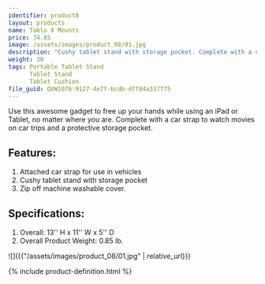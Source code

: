 ```yaml
---
identifier: product8
layout: products
name: Tablo X Mounts
price: 74.85
image: /assets/images/product_08/01.jpg
description: "Cushy tablet stand with storage pocket. Complete with a car strap to watch movies on car trips and a protective storage pocket. Free up your hands"
weight: 30
tags: Portable Tablet Stand
      Tablet Stand
      Tablet Cushion
file_guid: QVW1076-9127-4e7f-bcdb-dff84a337775
---
```


Use this awesome gadget to free up your hands while using an iPad or Tablet, no matter where you are. Complete with a car strap to watch movies on car trips and a protective storage pocket.

## Features:
1.	Attached car strap for use in vehicles
2.	Cushy tablet stand with storage pocket
3.	Zip off machine washable cover.



## Specifications:
1.	Overall: 13'' H x 11'' W x 5'' D
2.	Overall Product Weight:	0.85 lb.


![]({{"/assets/images/product_08/01.jpg" | relative_url}})


<div class="call">
        {% include product-definition.html %}
</div>
<br>
<div class="powr-reviews" id="463a59df_1590093441"></div><script src="https://www.powr.io/powr.js?platform=html"></script>